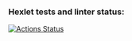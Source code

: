 ### Hexlet tests and linter status:
[![Actions Status](https://github.com/switch-port/php-project-45/workflows/hexlet-check/badge.svg)](https://github.com/switch-port/php-project-45/actions)